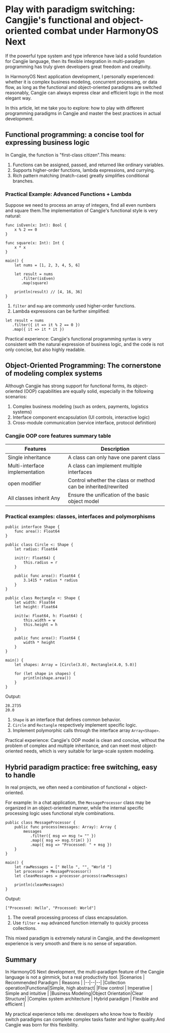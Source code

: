 # Play with paradigm switching: Cangjie's functional and object-oriented combat under HarmonyOS Next
If the powerful type system and type inference have laid a solid foundation for Cangjie language, then its flexible integration in multi-paradigm programming has truly given developers great freedom and creativity.

In HarmonyOS Next application development, I personally experienced: whether it is complex business modeling, concurrent processing, or data flow, as long as the functional and object-oriented paradigms are switched reasonably, Cangjie can always express clear and efficient logic in the most elegant way.

In this article, let me take you to explore: how to play with different programming paradigms in Cangjie and master the best practices in actual development.

## Functional programming: a concise tool for expressing business logic
In Cangjie, the function is "first-class citizen".This means:
1. Functions can be assigned, passed, and returned like ordinary variables.
2. Supports higher-order functions, lambda expressions, and currying.
3. Rich pattern matching (match-case) greatly simplifies conditional branches.

### Practical Example: Advanced Functions + Lambda
Suppose we need to process an array of integers, find all even numbers and square them.The implementation of Cangjie's functional style is very natural:
```
func isEven(x: Int): Bool {
    x % 2 == 0
}

func square(x: Int): Int {
    x * x
}

main() {
    let nums = [1, 2, 3, 4, 5, 6]

    let result = nums
       .filter(isEven)
       .map(square)

    println(result) // [4, 16, 36]
}
```
1. `filter` and `map` are commonly used higher-order functions.
2. Lambda expressions can be further simplified:
```
let result = nums
   .filter({ it => it % 2 == 0 })
   .map({ it => it * it })
```
Practical experience: Cangjie's functional programming syntax is very consistent with the natural expression of business logic, and the code is not only concise, but also highly readable.

## Object-Oriented Programming: The cornerstone of modeling complex systems
Although Cangjie has strong support for functional forms, its object-oriented (OOP) capabilities are equally solid, especially in the following scenarios:
1. Complex business modeling (such as orders, payments, logistics systems)
2. Interface component encapsulation (UI controls, interactive logic)
3. Cross-module communication (service interface, protocol definition)

### Cangjie OOP core features summary table
|Features | Description |
|--|--|
|Single inheritance|A class can only have one parent class|
|Multi-interface implementation | A class can implement multiple interfaces |
|open modifier | Control whether the class or method can be inherited/rewrited|
|All classes inherit Any|Ensure the unification of the basic object model|

### Practical examples: classes, interfaces and polymorphisms
```
public interface Shape {
    func area(): Float64
}

public class Circle <: Shape {
    let radius: Float64

    init(r: Float64) {
        this.radius = r
    }

    public func area(): Float64 {
        3.1415 * radius * radius
    }
}

public class Rectangle <: Shape {
    let width: Float64
    let height: Float64

    init(w: Float64, h: Float64) {
        this.width = w
        this.height = h
    }

    public func area(): Float64 {
        width * height
    }
}

main() {
    let shapes: Array = [Circle(3.0), Rectangle(4.0, 5.0)]

    for (let shape in shapes) {
        println(shape.area())
    }
}
```
Output:
```
28.2735
20.0
```
1. `Shape` is an interface that defines common behavior.
2. `Circle` and `Rectangle` respectively implement specific logic.
3. Implement polymorphic calls through the interface array `Array<Shape>`.

Practical experience: Cangjie's OOP model is clean and concise, without the problem of complex and multiple inheritance, and can meet most object-oriented needs, which is very suitable for large-scale system modeling.

## Hybrid paradigm practice: free switching, easy to handle
In real projects, we often need a combination of functional + object-oriented.

For example: In a chat application, the `MessageProcessor` class may be organized in an object-oriented manner, while the internal specific processing logic uses functional style combinations.
```
public class MessageProcessor {
    public func process(messages: Array): Array {
        messages
           .filter({ msg => msg != "" })
           .map({ msg => msg.trim() })
           .map({ msg => "Processed: " + msg })
    }
}

main() {
    let rawMessages = [" Hello ", "", "World "]
    let processor = MessageProcessor()
    let cleanMessages = processor.process(rawMessages)

    println(cleanMessages)
}
```
Output:
```
["Processed: Hello", "Processed: World"]
```
1. The overall processing process of class encapsulation.
2. Use `filter` + `map` advanced function internally to quickly process collections.

This mixed paradigm is extremely natural in Cangjie, and the development experience is very smooth and there is no sense of separation.

## Summary
In HarmonyOS Next development, the multi-paradigm feature of the Cangjie language is not a gimmick, but a real productivity tool.
|Scenarios | Recommended Paradigm | Reasons |
|--|--|--|
|Collection operation|Functional|Simple, high abstract|
|Flow control | Imperative | Simple and intuitive |
|Business Modeling|Object Orientation|Clear Structure|
|Complex system architecture | Hybrid paradigm | Flexible and efficient |

My practical experience tells me: developers who know how to flexibly switch paradigms can complete complex tasks faster and higher quality.And Cangjie was born for this flexibility.
